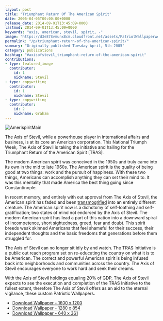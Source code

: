 ```yaml
---
layout: post
title: "Triumphant Return Of The American Spirit"
date: 2005-04-05T00:00:00+0000
release_date: 2014-09-01T13:45:09+0000
lastmod: 2014-09-01T13:45:09+0000
keywords: "axis, american, stevil, spirit, -"
image: "https://d3e878vmunx8cm.cloudfront.net/assets/PatriotWallpaperweb.jpg"
permalink: "/p/triumphant-return-of-the-american-spirit/"
summary: "Originally published Tuesday April, 5th 2005"
category: publications
hashtag: "#axisofstevil_triumphant-return-of-the-american-spirit"
contributions:
- type: featured_image
  contributor:
    id: 1
    nickname: Stevil
- type: copywriting
  contributor:
    id: 1
    nickname: Stevil
- type: copywriting
  contributor:
    id: 2
    nickname: Graham
---
```


[id_1]: https://d3e878vmunx8cm.cloudfront.net/assets/PatriotWallpaperweb.jpg "AmerispiritMain"
![AmerispiritMain][id_1]

The Axis of Stevil, while a powerhouse player in international affairs and business, is at its core an American corporation. This National Triumph Week, The Axis of Stevil is taking the initiative and hailing for the Triumphant Return of the American Spirit [TRAS].

The modern American spirit was conceived in the 1950s and truly came into its own in the mid to late 1960s. The American spirit is the quality of being good at two things: work and the pursuit of happiness. With these two things, Americans can accomplish anything they can set their mind to. It was this mentality that made America the best thing going since Constantinople.

In recent memory, and entirely with out approval from The Axis of Stevil, the American spirit has faded and been [transmogrified](https://d3e878vmunx8cm.cloudfront.net/assets/transmogrifier.gif "transmogrified") into an entirely different creature. The American spirit now is a dichotomy of self-loathing and self-gratification; two states of mind not endorsed by the Axis of Stevil. The modern American spirit has lead a part of this nation into a downward spiral of incompetence, short sightedness, greed, fear and doubt. This spirit breeds weak skinned Americans that feel shameful for their success, their independent thoughts and the basic freedoms that generations before them struggled for.

The Axis of Stevil can no longer sit idly by and watch. The TRAS Initiative is a public out reach program set on re-educating the country on what it is to be American. The correct and powerful American spirit is being infused back into neighborhoods and communities across the country. The Axis of Stevil encourages everyone to work hard and seek their dreams.

With the Axis of Stevil holdings equaling 20% of GDP, The Axis of Stevil expects to see the execution and completion of the TRAS Initiative to the fullest extent, therefore The Axis of Stevil offers as an aid to the eternal vigilance, these custom Patriotic Wallpapers.

- [Download Wallpaper - 1600 x 1200](https://d3e878vmunx8cm.cloudfront.net/assets/PatriotWallpaper1600x1200.jpg)
- [Download Wallpaper - 1280 x 854](https://d3e878vmunx8cm.cloudfront.net/assets/PatriotWallpaper1280x854.jpg)
- [Download Wallpaper - 640 x 361](https://d3e878vmunx8cm.cloudfront.net/assets/PatriotWallpaper640x361.jpg)
